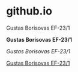 # github.io
<!DOCTYPE html>
<html>
<head>
    <p>Gustas Borisovas EF-23/1</p>
    <p><b>Gustas Borisovas EF-23/1</b></p>
    <p><i>Gustas Borisovas EF-23/1</i></p>
    <u>Gustas Borisovas EF-23/1</u>
    
</head>
<body>




</body>
</html>
